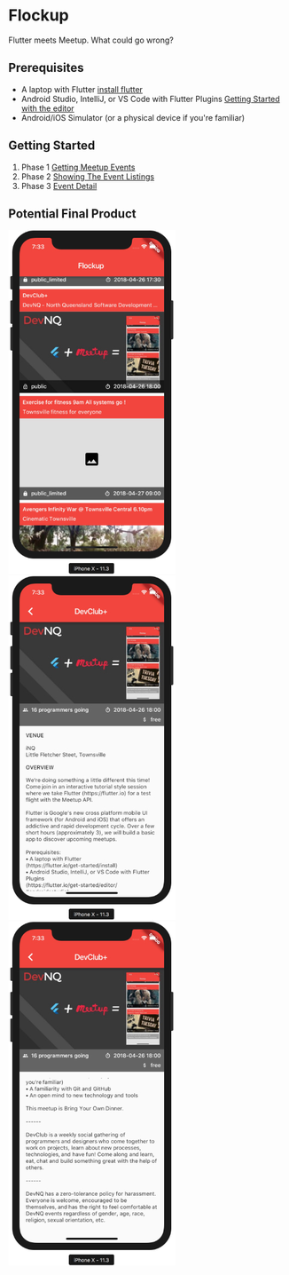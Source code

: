 # Flockup

Flutter meets Meetup. What could go wrong?

## Prerequisites
* A laptop with Flutter [install flutter](https://flutter.io/get-started/install)
* Android Studio, IntelliJ, or VS Code with Flutter Plugins [Getting Started with the editor](https://flutter.io/get-started/editor/)
* Android/iOS Simulator (or a physical device if you're familiar)

## Getting Started

1. Phase 1 [Getting Meetup Events](./docs/1_Connect_to_meetup.md)
2. Phase 2 [Showing The Event Listings](./docs/2_Home_layout.md)
3. Phase 3 [Event Detail](./docs/3_Event_detail.md)

## Potential Final Product

![Image](./docs/images/sample_1.jpg)
![Image](./docs/images/sample_2.jpg)
![Image](./docs/images/sample_3.jpg)

